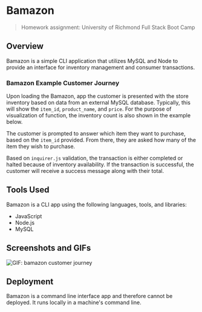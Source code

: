 # Bamazon

> Homework assignment: University of Richmond Full Stack Boot Camp

## Overview
Bamazon is a simple CLI application that utilizes MySQL and Node to provide an interface for inventory management and consumer transactions. 

### Bamazon Example Customer Journey
Upon loading the Bamazon, app the customer is presented with the store inventory based on data from an external MySQL database. Typically, this will show the `item_id`, `product_name`, and `price`. For the purpose of visualization of function, the inventory count is also shown in the example below. 

The customer is prompted to answer which item they want to purchase, based on the `item_id` provided. From there, they are asked how many of the item they wish to purchase. 

Based on `inquirer.js` validation, the transaction is either completed or halted because of inventory availability. If the transaction is successful, the customer will receive a success message along with their total.

## Tools Used

Bamazon is a CLI app using the following languages, tools, and libraries:

- JavaScript
- Node.js
- MySQL

## Screenshots and GIFs

![GIF: bamazon customer journey](gifs/customerjs-example.gif)

## Deployment

Bamazon is a command line interface app and therefore cannot be deployed. It runs locally in a machine's command line.